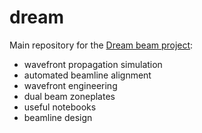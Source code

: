 # dream

Main repository for the [Dream beam project](https://dreambeam.lbl.gov/):
* wavefront propagation simulation
* automated beamline alignment
* wavefront engineering
* dual beam zoneplates
* useful notebooks
* beamline design


```pip install git+https://github.com/yourusername/myproject.git
